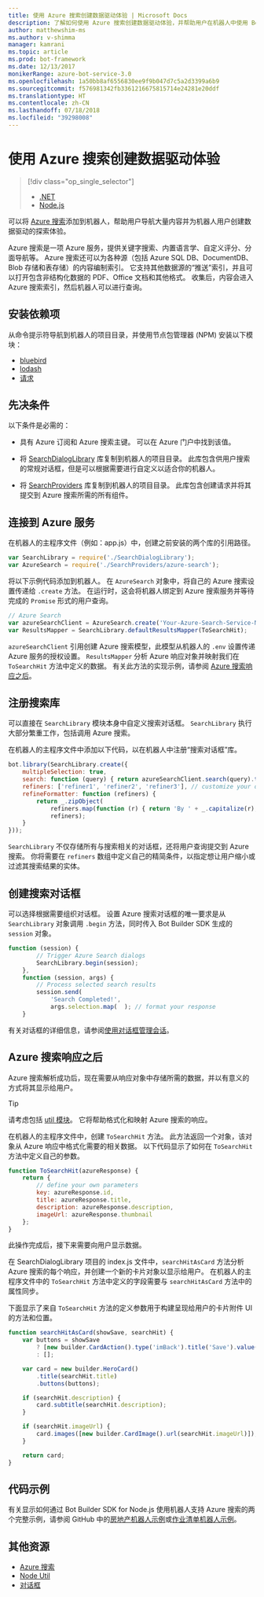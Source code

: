 ```yaml
---
title: 使用 Azure 搜索创建数据驱动体验 | Microsoft Docs
description: 了解如何使用 Azure 搜索创建数据驱动体验，并帮助用户在机器人中使用 Bot Builder SDK for Node.js 和 Azure 搜索导航大量内容。
author: matthewshim-ms
ms.author: v-shimma
manager: kamrani
ms.topic: article
ms.prod: bot-framework
ms.date: 12/13/2017
monikerRange: azure-bot-service-3.0
ms.openlocfilehash: 1a50bb8af6556830ee9f9b047d7c5a2d3399a6b9
ms.sourcegitcommit: f576981342fb3361216675815714e24281e20ddf
ms.translationtype: HT
ms.contentlocale: zh-CN
ms.lasthandoff: 07/18/2018
ms.locfileid: "39298008"
---
```

# <a name="create-data-driven-experiences-with-azure-search"></a>使用 Azure 搜索创建数据驱动体验 
> [!div class="op_single_selector"]
> - [.NET](../dotnet/bot-builder-dotnet-search-azure.md)
> - [Node.js](../nodejs/bot-builder-nodejs-search-azure.md)

可以将 [Azure 搜索][search]添加到机器人，帮助用户导航大量内容并为机器人用户创建数据驱动的探索体验。

Azure 搜索是一项 Azure 服务，提供关键字搜索、内置语言学、自定义评分、分面导航等。 Azure 搜索还可以为各种源（包括 Azure SQL DB、DocumentDB、Blob 存储和表存储）的内容编制索引。 它支持其他数据源的“推送”索引，并且可以打开包含非结构化数据的 PDF、Office 文档和其他格式。 收集后，内容会进入 Azure 搜索索引，然后机器人可以进行查询。

## <a name="install-dependencies"></a>安装依赖项

从命令提示符导航到机器人的项目目录，并使用节点包管理器 (NPM) 安装以下模块：

* [bluebird](https://www.npmjs.com/package/bluebird)
* [lodash](https://www.npmjs.com/package/lodash)
* [请求](https://www.npmjs.com/package/request)

## <a name="prerequisites"></a>先决条件

以下条件是必需的： 
- 具有 Azure 订阅和 Azure 搜索主键。 可以在 Azure 门户中找到该值。
- 将 [SearchDialogLibrary](https://github.com/Microsoft/botBuilder-Samples/tree/master/Node/demo-Search/SearchDialogLibrary) 库复制到机器人的项目目录。 此库包含供用户搜索的常规对话框，但是可以根据需要进行自定义以适合你的机器人。 

- 将 [SearchProviders](https://github.com/Microsoft/botBuilder-Samples/tree/master/Node/demo-Search/SearchProviders) 库复制到机器人的项目目录。 此库包含创建请求并将其提交到 Azure 搜索所需的所有组件。

## <a name="connect-to-the-azure-service"></a>连接到 Azure 服务 

在机器人的主程序文件（例如：app.js）中，创建之前安装的两个库的引用路径。 

```javascript
var SearchLibrary = require('./SearchDialogLibrary');
var AzureSearch = require('./SearchProviders/azure-search');
```

将以下示例代码添加到机器人。 在 `AzureSearch` 对象中，将自己的 Azure 搜索设置传递给 `.create` 方法。 在运行时，这会将机器人绑定到 Azure 搜索服务并等待完成的 `Promise` 形式的用户查询。  

```javascript
// Azure Search
var azureSearchClient = AzureSearch.create('Your-Azure-Search-Service-Name', 'Your-Azure-Search-Primary-Key', 'Your-Azure-Search-Service-Index');
var ResultsMapper = SearchLibrary.defaultResultsMapper(ToSearchHit);
```

 `azureSearchClient` 引用创建 Azure 搜索模型，此模型从机器人的 `.env` 设置传递 Azure 服务的授权设置。 
 `ResultsMapper` 分析 Azure 响应对象并映射我们在 `ToSearchHit` 方法中定义的数据。 有关此方法的实现示例，请参阅 [Azure 搜索响应之后](#after-azure-search-responds)。

## <a name="register-the-search-library"></a>注册搜索库
可以直接在 `SearchLibrary` 模块本身中自定义搜索对话框。 `SearchLibrary` 执行大部分繁重工作，包括调用 Azure 搜索。 

在机器人的主程序文件中添加以下代码，以在机器人中注册“搜索对话框”库。 

```javascript
bot.library(SearchLibrary.create({
    multipleSelection: true,
    search: function (query) { return azureSearchClient.search(query).then(ResultsMapper); },
    refiners: ['refiner1', 'refiner2', 'refiner3'], // customize your own refiners 
    refineFormatter: function (refiners) {
        return _.zipObject(
            refiners.map(function (r) { return 'By ' + _.capitalize(r); }),
            refiners);
    }
}));
```
`SearchLibrary` 不仅存储所有与搜索相关的对话框，还将用户查询提交到 Azure 搜索。 你将需要在 `refiners` 数组中定义自己的精简条件，以指定想让用户缩小或过滤其搜索结果的实体。  

## <a name="create-a-search-dialog"></a>创建搜索对话框

可以选择根据需要组织对话框。 设置 Azure 搜索对话框的唯一要求是从 `SearchLibrary` 对象调用 `.begin` 方法，同时传入 Bot Builder SDK 生成的 `session` 对象。 

```javascript
function (session) {
        // Trigger Azure Search dialogs 
        SearchLibrary.begin(session);
    },
    function (session, args) {
        // Process selected search results
        session.send(
            'Search Completed!',
            args.selection.map(  ); // format your response 
    }
```
有关对话框的详细信息，请参阅[使用对话框管理会话](bot-builder-nodejs-dialog-manage-conversation.md)。

## <a name="after-azure-search-responds"></a>Azure 搜索响应之后 

Azure 搜索解析成功后，现在需要从响应对象中存储所需的数据，并以有意义的方式将其显示给用户。

> [!TIP]
> 请考虑包括 [util 模块][NodeUtil]。 它将帮助格式化和映射 Azure 搜索的响应。

在机器人的主程序文件中，创建 `ToSearchHit` 方法。 此方法返回一个对象，该对象从 Azure 响应中格式化需要的相关数据。 以下代码显示了如何在 `ToSearchHit` 方法中定义自己的参数。 
 
 ```javascript
 function ToSearchHit(azureResponse) {
     return {
         // define your own parameters 
         key: azureResponse.id,
         title: azureResponse.title,
         description: azureResponse.description,
         imageUrl: azureResponse.thumbnail
     };
 }
```
此操作完成后，接下来需要向用户显示数据。 

 在 SearchDialogLibrary 项目的 index.js 文件中，`searchHitAsCard` 方法分析 Azure 搜索的每个响应，并创建一个新的卡片对象以显示给用户。 在机器人的主程序文件中的 `ToSearchHit` 方法中定义的字段需要与 `searchHitAsCard` 方法中的属性同步。 

下面显示了来自 `ToSearchHit` 方法的定义参数用于构建呈现给用户的卡片附件 UI 的方法和位置。 

```javascript
function searchHitAsCard(showSave, searchHit) {
    var buttons = showSave
        ? [new builder.CardAction().type('imBack').title('Save').value(searchHit.key)]
        : [];

    var card = new builder.HeroCard()
        .title(searchHit.title) 
        .buttons(buttons);

    if (searchHit.description) {
        card.subtitle(searchHit.description);
    }

    if (searchHit.imageUrl) {
        card.images([new builder.CardImage().url(searchHit.imageUrl)]);
    }

    return card;
}
```

## <a name="sample-code"></a>代码示例

有关显示如何通过 Bot Builder SDK for Node.js 使用机器人支持 Azure 搜索的两个完整示例，请参阅 GitHub 中的[房地产机器人示例](https://github.com/Microsoft/BotBuilder-Samples/tree/master/Node/demo-Search/RealEstateBot)或[作业清单机器人示例](https://github.com/Microsoft/BotBuilder-Samples/tree/master/Node/demo-Search/JobListingBot)。 

## <a name="additional-resources"></a>其他资源

* [Azure 搜索][search]
* [Node Util][NodeUtil]
* [对话框](bot-builder-nodejs-dialog-manage-conversation.md)

[NodeUtil]: https://nodejs.org/api/util.html
[search]: /azure/search/search-what-is-azure-search